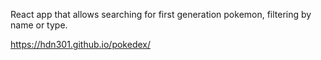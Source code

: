 React app that allows searching for first generation pokemon, filtering by name or type.

https://hdn301.github.io/pokedex/
